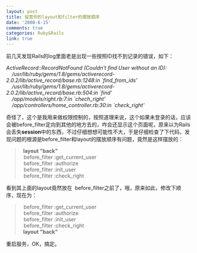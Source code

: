```yaml
---
layout: post
title: 留意你的layout和filter的摆放顺序
date: '2008-6-15'
comments: true
categories: Ruby&Rails
link: true
---
```

<p>前几天发现Rails的log里面老是出现一些按照ID找不到记录的错误，如下：</p>
<p><em>ActiveRecord::RecordNotFound (Couldn't find User without an ID):<br />
&nbsp;&nbsp;&nbsp; /usr/lib/ruby/gems/1.8/gems/activerecord-2.0.2/lib/active_record/base.rb:1248:in `find_from_ids'<br />
&nbsp;&nbsp;&nbsp; /usr/lib/ruby/gems/1.8/gems/activerecord-2.0.2/lib/active_record/base.rb:504:in `find'<br />
&nbsp;&nbsp;&nbsp; /app/models/right.rb:7:in `chech_right'<br />
&nbsp;&nbsp;&nbsp; /app/controllers/home_controller.rb:30:in `check_right'</em></p>
<p>奇怪了，这个是我用来做权限控制的，按照道理来说，这个如果未登录的话，应该会被before_filter定向到其他的地方去的，咋会还显示这个页面呢，原来以为Rails会丢失<strong>session</strong>中的东西，不过仔细想想可能性不大，于是仔细检查了下代码，发现问题的根源是before_filter和layout的摆放顺序有问题，竟然是这样摆放的：</p>
<blockquote><strong>&nbsp; layout &quot;back&quot; </strong><br />
&nbsp; before_filter :get_current_user<br />
&nbsp; before_filter :authorize<br />
&nbsp; before_filter :init_user<br />
&nbsp; before_filter :check_right<br />
</blockquote>
<p>看到其上面的layout竟然放在&nbsp; before_filter之前了，哦，原来如此，修改下顺序，现在为：</p>
<blockquote>&nbsp; before_filter :get_current_user<br />
&nbsp; before_filter :authorize<br />
&nbsp; before_filter :init_user<br />
&nbsp; before_filter :check_right<br />
<strong>&nbsp; layout &quot;back&quot;&nbsp;</strong></blockquote>
<p>重启服务，OK，搞定。</p>
<p>&nbsp;</p>
<p>&nbsp;</p>
